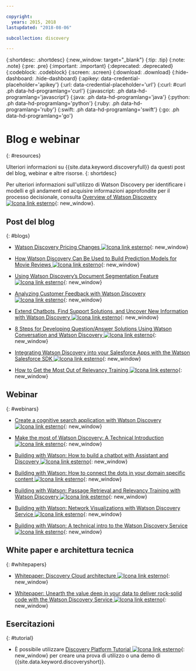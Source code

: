 ```yaml
---

copyright:
  years: 2015, 2018
lastupdated: "2018-08-06"

subcollection: discovery

---
```


{:shortdesc: .shortdesc}
{:new_window: target="_blank"}
{:tip: .tip}
{:note: .note}
{:pre: .pre}
{:important: .important}
{:deprecated: .deprecated}
{:codeblock: .codeblock}
{:screen: .screen}
{:download: .download}
{:hide-dashboard: .hide-dashboard}
{:apikey: data-credential-placeholder='apikey'} 
{:url: data-credential-placeholder='url'}
{:curl: #curl .ph data-hd-programlang='curl'}
{:javascript: .ph data-hd-programlang='javascript'}
{:java: .ph data-hd-programlang='java'}
{:python: .ph data-hd-programlang='python'}
{:ruby: .ph data-hd-programlang='ruby'}
{:swift: .ph data-hd-programlang='swift'}
{:go: .ph data-hd-programlang='go'}

# Blog e webinar
{: #resources}

Ulteriori informazioni su {{site.data.keyword.discoveryfull}} da questi post del blog, webinar e altre risorse.
{: shortdesc}

Per ulteriori informazioni sull'utilizzo di Watson Discovery per identificare i modelli e gli andamenti ed acquisire informazioni approfondite per il processo decisionale, consulta [Overview of Watson Discovery ![Icona link esterno](../../icons/launch-glyph.svg "Icona link esterno")](http://ibm.biz/wds_architecture){: new_window}.

## Post del blog
{: #blogs}

- [Watson Discovery Pricing Changes ![Icona link esterno](../../icons/launch-glyph.svg "Icona link esterno")](https://www.ibm.com/blogs/bluemix/2018/06/pricing-changes-watson-discovery/){: new_window}

- [How Watson Discovery Can Be Used to Build Prediction Models for Movie Reviews ![Icona link esterno](../../icons/launch-glyph.svg "Icona link esterno")](https://www.topcoder.com/blog/how-ibm-discovery-can-be-used-to-build-prediction-models-for-movie-reviews/){: new_window}

- [Using Watson Discovery’s Document Segmentation Feature ![Icona link esterno](../../icons/launch-glyph.svg "Icona link esterno")](https://medium.com/ibm-watson/using-ibm-watson-discoverys-new-document-segmentation-feature-7a58b44d32c2){: new_window}

- [Analyzing Customer Feedback with Watson Discovery  ![Icona link esterno](../../icons/launch-glyph.svg "Icona link esterno")](https://developer.ibm.com/code/2018/04/02/analyzing-customer-feedback-watson-discovery/){: new_window}

- [Extend Chatbots, Find Support Solutions, and Uncover New Information with Watson Discovery  ![Icona link esterno](../../icons/launch-glyph.svg "Icona link esterno")](https://developer.ibm.com/dwblog/2018/watson-discovery-customer-support/){: new_window}

- [8 Steps for Developing Question/Answer Solutions Using Watson Conversation and Watson Discovery  ![Icona link esterno](../../icons/launch-glyph.svg "Icona link esterno")](https://developer.ibm.com/dwblog/2017/best-practices-developing-question-answer-solutions-watson-conversation-discovery/){: new_window}

- [Integrating Watson Discovery into your Salesforce Apps with the Watson Salesforce SDK   ![Icona link esterno](../../icons/launch-glyph.svg "Icona link esterno")](https://developer.ibm.com/dwblog/2017/watson-discovery-apex-sdk-salesforce/){: new_window}

- [How to Get the Most Out of Relevancy Training  ![Icona link esterno](../../icons/launch-glyph.svg "Icona link esterno")](https://developer.ibm.com/dwblog/2017/get-relevancy-training/){: new_window}

## Webinar
{: #webinars}

- [Create a cognitive search application with Watson Discovery  ![Icona link esterno](../../icons/launch-glyph.svg "Icona link esterno")](https://youtu.be/rlWvyV7vGc8){: new_window}

- [Make the most of Watson Discovery: A Technical Introduction  ![Icona link esterno](../../icons/launch-glyph.svg "Icona link esterno")](https://youtu.be/icg-FrywTbk){: new_window}

- [Building with Watson: How to build a chatbot with Assistant and Discovery  ![Icona link esterno](../../icons/launch-glyph.svg "Icona link esterno")](https://www.youtube.com/watch?v=0zMM0lfIdnI&list=PLZDyxLlNKRY_GJskIreh9sQgExJ4z8oZO&index=7&t=0s){: new_window}

- [Building with Watson: How to connect the dots in your domain specific content  ![Icona link esterno](../../icons/launch-glyph.svg "Icona link esterno")](https://www.youtube.com/watch?v=iZcO0pAHYlE&list=PLZDyxLlNKRY_GJskIreh9sQgExJ4z8oZO&index=8&t=0s){: new_window}

- [Building with Watson: Passage Retrieval and Relevancy Training with Watson Discovery  ![Icona link esterno](../../icons/launch-glyph.svg "Icona link esterno")](https://www.youtube.com/watch?v=8BiuQKPQZJk&list=PLZDyxLlNKRY_GJskIreh9sQgExJ4z8oZO&index=9&t=0s){: new_window}

- [Building with Watson: Network Visualizations with Watson Discovery Service  ![Icona link esterno](../../icons/launch-glyph.svg "Icona link esterno")](https://www.youtube.com/watch?v=pcNwV9prfmY&list=PLZDyxLlNKRY_GJskIreh9sQgExJ4z8oZO&index=10&t=0s){: new_window}

- [Building with Watson: A technical intro to the Watson Discovery Service  ![Icona link esterno](../../icons/launch-glyph.svg "Icona link esterno")](https://www.youtube.com/watch?v=FikHwoJ6_FE&list=PLZDyxLlNKRY_GJskIreh9sQgExJ4z8oZO&index=11&t=417s){: new_window}

## White paper e architettura tecnica
{: #whitepapers}

- [Whitepaper: Discovery Cloud architecture ![Icona link esterno](../../icons/launch-glyph.svg "Icona link esterno")](http://ibm.biz/discovery_advantage_paper){: new_window}

- [Whitepaper: Unearth the value deep in your data to deliver rock-solid code with the Watson Discovery Service  ![Icona link esterno](../../icons/launch-glyph.svg "Icona link esterno")](https://www.ibm.com/watson/whitepaper/discovery/){: new_window}

## Esercitazioni
{: #tutorial}

- È possibile utilizzare [Discovery Platform Tutorial  ![Icona link esterno](../../icons/launch-glyph.svg "Icona link esterno")](https://www.ibm.com/cloud/garage/tutorials/ibm-watson-ilab-demos/discovery-platform-tutorial/){: new_window} per creare una prova di utilizzo o una demo di {{site.data.keyword.discoveryshort}}.

